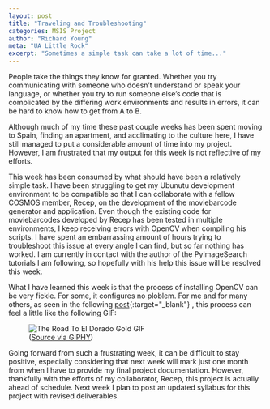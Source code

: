 ```yaml
---
layout: post
title: "Traveling and Troubleshooting"
categories: MSIS Project
author: "Richard Young"
meta: "UA Little Rock"
excerpt: "Sometimes a simple task can take a lot of time..."
---
```


People take the things they know for granted. Whether you try communicating with someone who doesn’t understand or speak your language, or whether you try to run someone else’s code that is complicated by the differing work environments and results in errors, it can be hard to know how to get from A to B.

Although much of my time these past couple weeks has been spent moving to Spain, finding an apartment, and acclimating to the culture here, I have still managed to put a considerable amount of time into my project. However, I am frustrated that my output for this week is not reflective of my efforts.

This week has been consumed by what should have been a relatively simple task. I have been struggling to get my Ubunutu development environment to be compatible so that I can collaborate with a fellow COSMOS member, Recep, on the development of the moviebarcode generator and application. Even though the existing code for moviebarcodes developed by Recep has been tested in multiple environments, I keep receiving errors with OpenCV when compiling his scripts. I have spent an embarrassing amount of hours trying to troubleshoot this issue at every angle I can find, but so far nothing has worked. I am currently in contact with the author of the PyImageSearch tutorials I am following, so hopefully with his help this issue will be resolved this week.

What I have learned this week is that the process of installing OpenCV can be very fickle. For some, it configures no ploblem. For me and for many others, as seen in the following [post](https://www.pyimagesearch.com/2018/05/28/ubuntu-18-04-how-to-install-opencv/){:target="_blank"} , this process can feel a little like the following GIF:
<figure>
<img src="https://media.giphy.com/media/sf9usCEvitius/giphy-downsized.gif" alt="The Road To El Dorado Gold GIF">
  <figcaption>(<a href ="https://giphy.com/gifs/sf9usCEvitius" target ="blank">Source via GIPHY</a>)</figcaption>
</figure>
Going forward from such a frustrating week, it can be difficult to stay positive, especially considering that next week will mark just one month from when I have to provide my final project documentation. However, thankfully with the efforts of my collaborator, Recep, this project is actually ahead of schedule. Next week I plan to post an updated syllabus for this project with revised deliverables.

